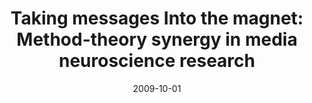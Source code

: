 ---
title: "Taking messages Into the magnet: Method-theory synergy in media neuroscience research"
collection: publications
permalink: /publication/messages-into-the-magnet
excerpt: 'This paper is about the number 1. The number 2 is left for future work.'
date: 2009-10-01
venue: 'Communication Monographs'
paperurl: 'https://www.tandfonline.com/doi/abs/10.1080/03637751.2017.1395059'
citation: 'Weber, R., Fisher, J.T., Hopp, F., & Lonergan, C. (2018). &quot;Taking messages into the magnet: Method theory synergy in media neuroscience research.&quot; <i>Communication Monographs</i>. 85. 81-102.'
---
